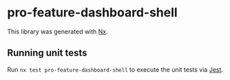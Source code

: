 # pro-feature-dashboard-shell

This library was generated with [Nx](https://nx.dev).

## Running unit tests

Run `nx test pro-feature-dashboard-shell` to execute the unit tests via [Jest](https://jestjs.io).
